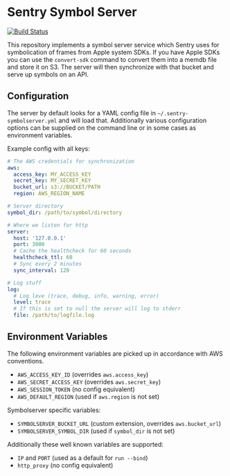 # Sentry Symbol Server

[![Build Status](https://travis-ci.org/getsentry/symbolserver.svg?branch=master)](https://travis-ci.org/getsentry/symbolserver)

This repository implements a symbol server service which Sentry uses for
symbolication of frames from Apple system SDKs.  If you have Apple SDKs
you can use the `convert-sdk` command to convert them into a memdb file
and store it on S3.  The server will then synchronize with that bucket
and serve up symbols on an API.

## Configuration

The server by default looks for a YAML config file in
`~/.sentry-symbolserver.yml` and will load that.  Additionally various
configuration options can be supplied on the command line or in some
cases as environment variables.

Example config with all keys:

```yaml
# The AWS credentials for synchronization
aws:
  access_key: MY_ACCESS_KEY
  secret_key: MY_SECRET_KEY
  bucket_url: s3://BUCKET/PATH
  region: AWS_REGION_NAME

# Server directory
symbol_dir: /path/to/symbol/directory

# Where we listen for http
server:
  host: '127.0.0.1'
  port: 3000
  # Cache the healthcheck for 60 seconds
  healthcheck_ttl: 60
  # Sync every 2 minutes
  sync_interval: 120

# Log stuff
log:
  # Log leve (trace, debug, info, warning, error)
  level: trace
  # If this is set to null the server will log to stderr
  file: /path/to/logfile.log
```

## Environment Variables

The following environment variables are picked up in accordance with
AWS conventions.

* `AWS_ACCESS_KEY_ID` (overrides `aws.access_key`)
* `AWS_SECRET_ACCESS_KEY` (overrides `aws.secret_key`)
* `AWS_SESSION_TOKEN` (no config equivalent)
* `AWS_DEFAULT_REGION` (used if `aws.region` is not set)

Symbolserver specific variables:

* `SYMBOLSERVER_BUCKET_URL` (custom extension, overrides `aws.bucket_url`)
* `SYMBOLSERVER_SYMBOL_DIR` (used if `symbol_dir` is not set)

Additionally these well known variables are supported:

* `IP` and `PORT` (used as a default for `run --bind`)
* `http_proxy` (no config equivalent)
